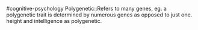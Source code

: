 #cognitive-psychology 
Polygenetic::Refers to many genes, eg. a polygenetic trait is determined by numerous genes as opposed to just one. height and intelligence as polygenetic.